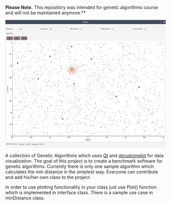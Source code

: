 **Please Note.** This repository was intended for genetic algorithms course and will not be maintained anymore.**

<p align="center">
  <img src="genetic.png"  height="400" width="600"/>
</p>

A collection of Genetic Algorithms which uses [Qt](https://www.qt.io) and [qtcustomplot](http://qcustomplot.com/) for data visualization.
The goal of this project is to create a benchmark software for genetic algorithms. Currently there is only one sample algorithm which calculates the min distance in the simplest way. Everyone can contribute and add his/her own class to the project.


In order to use plotting functionality in your class just use Plot() function which is implemented in interface class. There is a sample use case in minDistance class.

